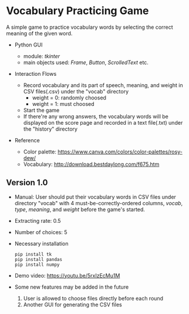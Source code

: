 # Vocabulary Practicing Game
A simple game to practice vocabulary words by selecting the correct meaning of the given word.

- Python GUI

  - module: *tkinter*
  - main objects used: *Frame*, *Button*, *ScrolledText* etc.

- Interaction Flows

  - Record vocabulary and its part of speech, meaning, and weight in CSV files(.csv) under the "vocab" directory
    - weight = 0: randomly choosed
    - weight = 1: must choosed
  - Start the game
  - If there're any wrong answers, the vocabulary words will be displayed on the score page and recorded in a text file(.txt) under the "history" directory

- Reference

  - Color palette: https://www.canva.com/colors/color-palettes/rosy-dew/
  - Vocabulary: http://download.bestdaylong.com/f675.htm

## Version 1.0
- Manual: User should put their vocabulary words in CSV files under directory "vocab" with 4 must-be-correctly-ordered columns, *vocab*, *type*, *meaning*, and *weight* before the game's started.

- Extracting rate: 0.5
- Number of choices: 5

- Necessary installation
  ```
  pip install tk
  pip install pandas
  pip install numpy
  ```

- Demo video: https://youtu.be/5rxIzEcMu1M

- Some new features may be added in the future
  1. User is allowed to choose files directly before each round
  2. Another GUI for generating the CSV files
